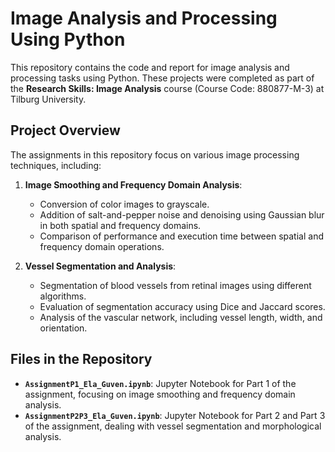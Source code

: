 # Image Analysis and Processing Using Python

This repository contains the code and report for image analysis and processing tasks using Python. These projects were completed as part of the **Research Skills: Image Analysis** course (Course Code: 880877-M-3) at Tilburg University.

## Project Overview

The assignments in this repository focus on various image processing techniques, including:

1. **Image Smoothing and Frequency Domain Analysis**:
   - Conversion of color images to grayscale.
   - Addition of salt-and-pepper noise and denoising using Gaussian blur in both spatial and frequency domains.
   - Comparison of performance and execution time between spatial and frequency domain operations.

2. **Vessel Segmentation and Analysis**:
   - Segmentation of blood vessels from retinal images using different algorithms.
   - Evaluation of segmentation accuracy using Dice and Jaccard scores.
   - Analysis of the vascular network, including vessel length, width, and orientation.

## Files in the Repository

- **`AssignmentP1_Ela_Guven.ipynb`**: Jupyter Notebook for Part 1 of the assignment, focusing on image smoothing and frequency domain analysis.
- **`AssignmentP2P3_Ela_Guven.ipynb`**: Jupyter Notebook for Part 2 and Part 3 of the assignment, dealing with vessel segmentation and morphological analysis.



